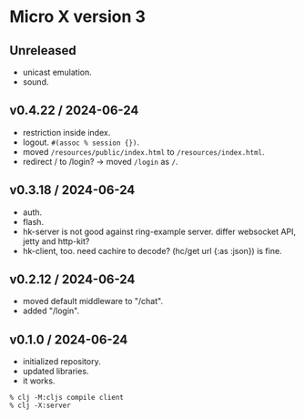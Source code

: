 # Micro X version 3

## Unreleased
- unicast emulation.
- sound.


## v0.4.22 / 2024-06-24
- restriction inside index.
- logout. `#(assoc % session {})`.
- moved `/resources/public/index.html` to `/resources/index.html`.
- redirect / to /login? -> moved `/login` as `/`.

## v0.3.18 / 2024-06-24
- auth.
- flash.
- hk-server is not good against ring-example server.
  differ websocket API, jetty and http-kit?
- hk-client, too. need cachire to decode? (hc/get url {:as :json}) is fine.

## v0.2.12 / 2024-06-24
- moved default middleware to "/chat".
- added "/login".

## v0.1.0 / 2024-06-24
- initialized repository.
- updated libraries.
- it works.
```
% clj -M:cljs compile client
% clj -X:server
```
